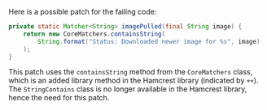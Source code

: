 Here is a possible patch for the failing code:

```java
private static Matcher<String> imagePulled(final String image) {
    return new CoreMatchers.containsString(
        String.format("Status: Downloaded newer image for %s", image)
    );
}
```

This patch uses the `containsString` method from the `CoreMatchers` class, which is an added library method in the Hamcrest library (indicated by `++`). The `StringContains` class is no longer available in the Hamcrest library, hence the need for this patch.
